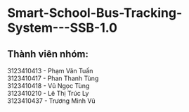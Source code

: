 # Smart-School-Bus-Tracking-System---SSB-1.0
## Thành viên nhóm:
3123410413 - Phạm Văn Tuấn    <br>
3123410417 - Phan Thanh Tùng  <br>
3123410418 - Vũ Ngọc Tùng    <br>
3123410210 - Lê Thị Trúc Ly  <br>
3123410437 - Trương Minh Vũ



